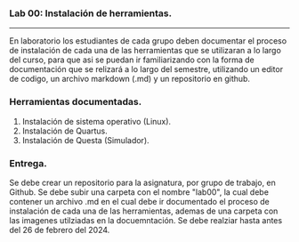 ### Lab 00: Instalación de herramientas.

-----------------

En laboratorio los estudiantes de cada grupo deben documentar el proceso de instalación de cada una de las herramientas que se utilizaran a lo largo del curso, para que asi se puedan ir familiarizando con  la forma de documentación que se relizará a lo largo del semestre, utilizando un editor de codigo, un archivo markdown (.md) y un repositorio en github.


### Herramientas documentadas.

1. Instalación de sistema operativo (Linux).
2. Instalación de Quartus.
3. Instalación de Questa (Simulador).
    
### Entrega.

Se debe crear un repositorio para la asignatura, por grupo de trabajo, en Github. Se debe subir una carpeta con el nombre "lab00", la cual debe contener un archivo .md en el cual debe ir documentado el proceso de instalación de cada una de las herramientas, ademas de una carpeta con las imagenes utilziadas en la docuemntación. Se debe realziar hasta antes del 26 de febrero del 2024.

